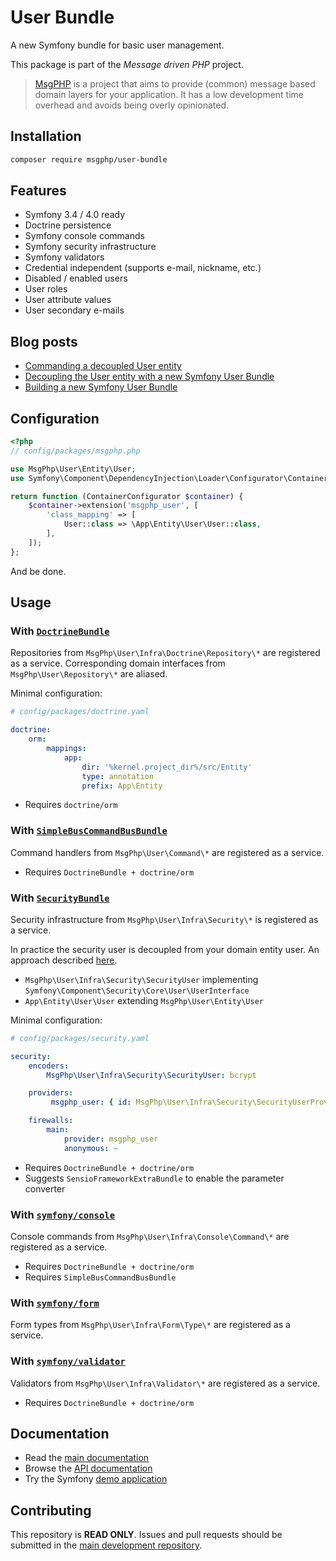 # User Bundle

A new Symfony bundle for basic user management.

This package is part of the _Message driven PHP_ project.

> [MsgPHP](https://msgphp.github.io/) is a project that aims to provide (common) message based domain layers for your application. It has a low development time overhead and avoids being overly opinionated.

## Installation

```bash
composer require msgphp/user-bundle
```

## Features

- Symfony 3.4 / 4.0 ready
- Doctrine persistence
- Symfony console commands
- Symfony security infrastructure
- Symfony validators
- Credential independent (supports e-mail, nickname, etc.)
- Disabled / enabled users
- User roles
- User attribute values
- User secondary e-mails

## Blog posts

- [Commanding a decoupled User entity](https://medium.com/@ro0NL/commanding-a-decoupled-user-entity-aee8723c43e5)
- [Decoupling the User entity with a new Symfony User Bundle](https://medium.com/@ro0NL/decoupling-the-user-entity-with-a-new-symfony-user-bundle-7d2d5d85bdf9)
- [Building a new Symfony User Bundle](https://medium.com/@ro0NL/building-a-new-symfony-user-bundle-b4fe5a9d9d80)

## Configuration

```php
<?php
// config/packages/msgphp.php

use MsgPhp\User\Entity\User;
use Symfony\Component\DependencyInjection\Loader\Configurator\ContainerConfigurator;

return function (ContainerConfigurator $container) {
    $container->extension('msgphp_user', [
        'class_mapping' => [
            User::class => \App\Entity\User\User::class,
        ],
    ]);
};
```

And be done.

## Usage

### With [`DoctrineBundle`](https://github.com/doctrine/DoctrineBundle)

Repositories from `MsgPhp\User\Infra\Doctrine\Repository\*` are registered as a service. Corresponding domain interfaces
from  `MsgPhp\User\Repository\*` are aliased.

Minimal configuration:

```yaml
# config/packages/doctrine.yaml

doctrine:
    orm:
        mappings:
            app:
                dir: '%kernel.project_dir%/src/Entity'
                type: annotation
                prefix: App\Entity
```

- Requires `doctrine/orm`

### With [`SimpleBusCommandBusBundle`](https://github.com/SimpleBus/SymfonyBridge)

Command handlers from `MsgPhp\User\Command\*` are registered as a service.

- Requires `DoctrineBundle + doctrine/orm`

### With [`SecurityBundle`](https://github.com/symfony/security-bundle)

Security infrastructure from `MsgPhp\User\Infra\Security\*` is registered as a service.

In practice the security user is decoupled from your domain entity user. An approach described
[here](https://stovepipe.systems/post/decoupling-your-security-user).

- `MsgPhp\User\Infra\Security\SecurityUser` implementing `Symfony\Component\Security\Core\User\UserInterface`
- `App\Entity\User\User` extending `MsgPhp\User\Entity\User`

Minimal configuration:

```yaml
# config/packages/security.yaml

security:
    encoders:
        MsgPhp\User\Infra\Security\SecurityUser: bcrypt

    providers:
         msgphp_user: { id: MsgPhp\User\Infra\Security\SecurityUserProvider }

    firewalls:
        main:
            provider: msgphp_user
            anonymous: ~
```

- Requires `DoctrineBundle + doctrine/orm`
- Suggests `SensioFrameworkExtraBundle` to enable the parameter converter

### With [`symfony/console`](https://github.com/symfony/console)

Console commands from `MsgPhp\User\Infra\Console\Command\*` are registered as a service.

- Requires `DoctrineBundle + doctrine/orm`
- Requires `SimpleBusCommandBusBundle`

### With [`symfony/form`](https://github.com/symfony/form)

Form types from `MsgPhp\User\Infra\Form\Type\*` are registered as a service.

### With [`symfony/validator`](https://github.com/symfony/validator)

Validators from `MsgPhp\User\Infra\Validator\*` are registered as a service.

- Requires `DoctrineBundle + doctrine/orm`

## Documentation

- Read the [main documentation](https://msgphp.github.io/docs/)
- Browse the [API documentation](https://msgphp.github.io/api/MsgPhp/UserBundle.html)
- Try the Symfony [demo application](https://github.com/msgphp/symfony-demo-app)

## Contributing

This repository is **READ ONLY**. Issues and pull requests should be submitted in the
[main development repository](https://github.com/msgphp/msgphp).
